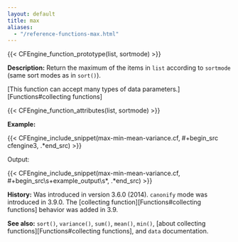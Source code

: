 ```yaml
---
layout: default
title: max
aliases:
  - "/reference-functions-max.html"
---
```


{{< CFEngine_function_prototype(list, sortmode) >}}

**Description:** Return the maximum of the items in `list` according to `sortmode` (same sort modes as in `sort()`).

[This function can accept many types of data parameters.][Functions#collecting functions]

{{< CFEngine_function_attributes(list, sortmode) >}}

**Example:**

{{< CFEngine_include_snippet(max-min-mean-variance.cf, #\+begin_src cfengine3, .*end_src) >}}

Output:

{{< CFEngine_include_snippet(max-min-mean-variance.cf, #\+begin_src\s+example_output\s*, .*end_src) >}}

**History:** Was introduced in version 3.6.0 (2014). `canonify` mode was introduced in 3.9.0. The [collecting function][Functions#collecting functions] behavior was added in 3.9.

**See also:** `sort()`, `variance()`, `sum()`, `mean()`, `min()`, [about collecting functions][Functions#collecting functions], and `data` documentation.
